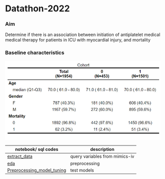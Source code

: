 # Datathon-2022

### Aim
Determine if there is an association between initiation of antiplatelet medical medical therapy for patients in ICU with myocardial injury, and mortality

### Baseline characteristics
![Baseline charateristics](https://github.com/doscsy12/shade_22/blob/main/baseline_char.jpeg)

| notebook/ sql codes             | description |
|-------------------------|--------------|
| [extract_data](https://github.com/doscsy12/shade_22/blob/main/extract_data)             | query variables from mimics-iv |
| [eda](https://github.com/doscsy12/shade_22/blob/main/eda.ipynb)             | preprocessing |
| [Preprocessing_model_tuning](https://github.com/doscsy12/shade_22/blob/main/model_tuning.ipynb)             | test models |